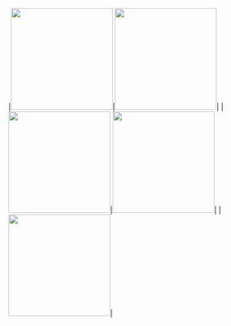 |<img src="https://i.imgsafe.org/fbeab1af6c.png" width="200">|<img src="https://i.imgsafe.org/fbeadb7fa6.png" width="200">|
|<img src="https://i.imgsafe.org/fbeb088dcf.png" width="200">|<img src="https://i.imgsafe.org/fbeb06eceb.png" width="200">|
|<img src="https://i.imgsafe.org/fbeafdc647.png" width="200">|
